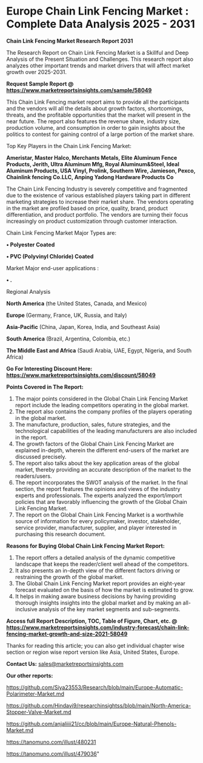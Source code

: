  # Europe Chain Link Fencing Market : Complete Data Analysis 2025 - 2031

<strong>Chain Link Fencing Market Research Report 2031</strong>

The Research Report on Chain Link Fencing Market is a Skillful and Deep Analysis of the Present Situation and Challenges. This research report also analyzes other important trends and market drivers that will affect market growth over 2025-2031.

<strong>Request Sample Report @ <a href=https://www.marketreportsinsights.com/sample/58049>https://www.marketreportsinsights.com/sample/58049</a></strong>

This Chain Link Fencing market report aims to provide all the participants and the vendors will all the details about growth factors, shortcomings, threats, and the profitable opportunities that the market will present in the near future. The report also features the revenue share, industry size, production volume, and consumption in order to gain insights about the politics to contest for gaining control of a large portion of the market share.

Top Key Players in the Chain Link Fencing Market:

<strong>Ameristar, Master Halco, Merchants Metals, Elite Aluminum Fence Products, Jerith, Ultra Aluminum Mfg, Royal Aluminum&Steel, Ideal Aluminum Products, USA Vinyl, Prolink, Southern Wire, Jamieson, Pexco, Chainlink fencing Co.LLC, Anping Yadong Hardware Products Co</strong>

The Chain Link Fencing Industry is severely competitive and fragmented due to the existence of various established players taking part in different marketing strategies to increase their market share. The vendors operating in the market are profiled based on price, quality, brand, product differentiation, and product portfolio. The vendors are turning their focus increasingly on product customization through customer interaction.

Chain Link Fencing Market Major Types are:

<strong>• Polyester Coated

• PVC (Polyvinyl Chloride) Coated</strong>

Market Major end-user applications :

<strong>• .</strong>

Regional Analysis

</u><strong><b>North America</b></strong> (the United States, Canada, and Mexico)

<strong><b>Europe </b></strong>(Germany, France, UK, Russia, and Italy)

<strong><b>Asia-Pacific</b></strong> (China, Japan, Korea, India, and Southeast Asia)

<strong><b>South America</b></strong> (Brazil, Argentina, Colombia, etc.)

<strong><b>The Middle East and Africa</b></strong> (Saudi Arabia, UAE, Egypt, Nigeria, and South Africa)

<strong>Go For Interesting Discount Here: <a href=https://www.marketreportsinsights.com/discount/58049>https://www.marketreportsinsights.com/discount/58049</a></strong>

<strong>Points Covered in The Report:</strong>
<ol>
  <li>The major points considered in the Global Chain Link Fencing Market report include the leading competitors operating in the global market.</li>
  <li>The report also contains the company profiles of the players operating in the global market.</li>
  <li>The manufacture, production, sales, future strategies, and the technological capabilities of the leading manufacturers are also included in the report.</li>
  <li>The growth factors of the Global Chain Link Fencing Market are explained in-depth, wherein the different end-users of the market are discussed precisely.</li>
  <li>The report also talks about the key application areas of the global market, thereby providing an accurate description of the market to the readers/users.</li>
  <li>The report incorporates the SWOT analysis of the market. In the final section, the report features the opinions and views of the industry experts and professionals. The experts analyzed the export/import policies that are favorably influencing the growth of the Global Chain Link Fencing Market.</li>
  <li>The report on the Global Chain Link Fencing Market is a worthwhile source of information for every policymaker, investor, stakeholder, service provider, manufacturer, supplier, and player interested in purchasing this research document.</li>
</ol>
<strong>Reasons for Buying Global Chain Link Fencing Market Report:</strong>

<ol>
  <li>The report offers a detailed analysis of the dynamic competitive landscape that keeps the reader/client well ahead of the competitors.</li>
  <li>It also presents an in-depth view of the different factors driving or restraining the growth of the global market.</li>
  <li>The Global Chain Link Fencing Market report provides an eight-year forecast evaluated on the basis of how the market is estimated to grow.</li>
  <li>It helps in making aware business decisions by having providing thorough insights insights into the global market and by making an all-inclusive analysis of the key market segments and sub-segments.</li>
</ol>
<strong>Access full Report Description, TOC, Table of Figure, Chart, etc. @ <a href=https://www.marketreportsinsights.com/industry-forecast/chain-link-fencing-market-growth-and-size-2021-58049>https://www.marketreportsinsights.com/industry-forecast/chain-link-fencing-market-growth-and-size-2021-58049</a></strong>


Thanks for reading this article; you can also get individual chapter wise section or region wise report version like Asia, United States, Europe.

<strong>Contact Us:</strong>
sales@marketreportsinsights.com

<strong>Our other reports:</strong>

<a href=https://github.com/Siya23553/Research/blob/main/Europe-Automatic-Polarimeter-Market.md>https://github.com/Siya23553/Research/blob/main/Europe-Automatic-Polarimeter-Market.md</a>

<a href=https://github.com/Hindavi9/researchinsightss/blob/main/North-America-Stopper-Valve-Market.md>https://github.com/Hindavi9/researchinsightss/blob/main/North-America-Stopper-Valve-Market.md</a>

<a href=https://github.com/anjaliiii21/cc/blob/main/Europe-Natural-Phenols-Market.md>https://github.com/anjaliiii21/cc/blob/main/Europe-Natural-Phenols-Market.md</a>

<a href=https://tanomuno.com/illust/480231>https://tanomuno.com/illust/480231</a>

<a href=https://tanomuno.com/illust/479036>https://tanomuno.com/illust/479036</a>"
